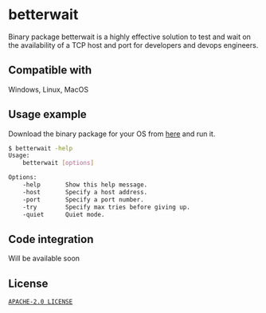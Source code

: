 # betterwait
Binary package betterwait is a highly effective solution to test and wait on the availability of a TCP host and port for developers and devops engineers.

## Compatible with
Windows, Linux, MacOS

## Usage example

Download the binary package for your OS from [here]("https://github.com/gvaishno/betterwait/releases") and run it.

```bash
$ betterwait -help
Usage:
	betterwait [options]

Options:
	-help		Show this help message.
    -host	    Specify a host address.
	-port		Specify a port number.
	-try		Specify max tries before giving up.
	-quiet		Quiet mode.
```

## Code integration

Will be available soon

## License
[`APACHE-2.0 LICENSE`](LICENSE)
